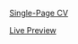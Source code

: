 [Single-Page CV](https://roadmap.sh/projects/single-page-cv)

[Live Preview](https://salocin-95.github.io/frontend-projects/beginner-projects/01-single-page-cv/index.html)
